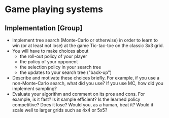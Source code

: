 # Game playing systems

## Implementation [Group]

* Implement tree search (Monte-Carlo or otherwise) in order to learn to win (or at least not lose) at the game Tic-tac-toe on the classic 3x3 grid. 
* You will have to make choices about
  * the roll-out policy of your player
  * the policy of your opponent
  * the selection policy in your search tree
  * the updates to your search tree ("back-up")
* Describe and motivate these choices briefly. For example, if you use a non-Monte-Carlo search, what did you use? If you use MC, how did you implement sampling?
* Evaluate your algorithm and comment on its pros and cons. For example, is it fast? Is it sample efficient? Is the learned policy competitive? Does it lose? Would you, as a human, beat it? Would it scale well to larger grids such as 4x4 or 5x5?
